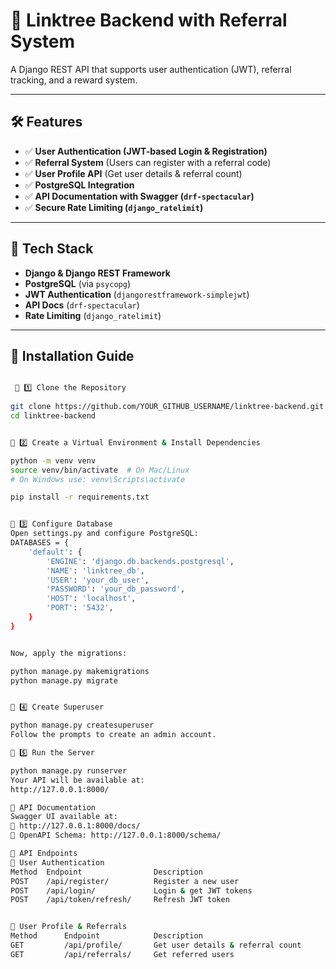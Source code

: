 # 🚀 Linktree Backend with Referral System  

A Django REST API that supports user authentication (JWT), referral tracking, and a reward system.

---

## 🛠 Features
- ✅ **User Authentication (JWT-based Login & Registration)**
- ✅ **Referral System** (Users can register with a referral code)
- ✅ **User Profile API** (Get user details & referral count)
- ✅ **PostgreSQL Integration**
- ✅ **API Documentation with Swagger (`drf-spectacular`)**
- ✅ **Secure Rate Limiting (`django_ratelimit`)**

---

## 📌 Tech Stack
- **Django & Django REST Framework**
- **PostgreSQL** (via `psycopg`)
- **JWT Authentication** (`djangorestframework-simplejwt`)
- **API Docs** (`drf-spectacular`)
- **Rate Limiting** (`django_ratelimit`)

---

## 🚀 Installation Guide  

```bash

 🔹 1️⃣ Clone the Repository
 
git clone https://github.com/YOUR_GITHUB_USERNAME/linktree-backend.git
cd linktree-backend


🔹 2️⃣ Create a Virtual Environment & Install Dependencies

python -m venv venv
source venv/bin/activate  # On Mac/Linux
# On Windows use: venv\Scripts\activate

pip install -r requirements.txt


🔹 3️⃣ Configure Database
Open settings.py and configure PostgreSQL:
DATABASES = {
    'default': {
        'ENGINE': 'django.db.backends.postgresql',
        'NAME': 'linktree_db',
        'USER': 'your_db_user',
        'PASSWORD': 'your_db_password',
        'HOST': 'localhost',
        'PORT': '5432',
    }
}


Now, apply the migrations:

python manage.py makemigrations
python manage.py migrate


🔹 4️⃣ Create Superuser

python manage.py createsuperuser
Follow the prompts to create an admin account.

🔹 5️⃣ Run the Server

python manage.py runserver
Your API will be available at:
http://127.0.0.1:8000/

📜 API Documentation
Swagger UI available at:
🔹 http://127.0.0.1:8000/docs/
🔹 OpenAPI Schema: http://127.0.0.1:8000/schema/

📌 API Endpoints
🔹 User Authentication
Method	Endpoint	            Description
POST	/api/register/	        Register a new user
POST	/api/login/	            Login & get JWT tokens
POST	/api/token/refresh/	    Refresh JWT token


🔹 User Profile & Referrals
Method	    Endpoint	        Description
GET	        /api/profile/	    Get user details & referral count
GET	        /api/referrals/	    Get referred users